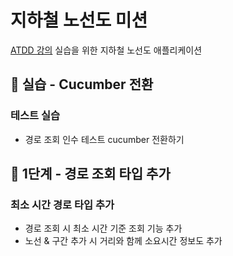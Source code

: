 # 지하철 노선도 미션
[ATDD 강의](https://edu.nextstep.camp/c/R89PYi5H) 실습을 위한 지하철 노선도 애플리케이션

## 🚀 실습 - Cucumber 전환
### 테스트 실습
- 경로 조회 인수 테스트 cucumber 전환하기

## 🚀 1단계 - 경로 조회 타입 추가
### 최소 시간 경로 타입 추가
- 경로 조회 시 최소 시간 기준 조회 기능 추가
- 노선 & 구간 추가 시 거리와 함께 소요시간 정보도 추가

